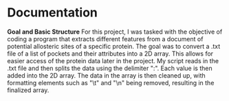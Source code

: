 # Documentation
**Goal and Basic Structure**
For this project, I was tasked with the objective of coding a program that extracts different features from a document of potential allosteric sites of a specific protein. The goal was to convert a .txt file of a list of pockets and their attributes into a 2D array. This allows for easier access of the protein data later in the project. My script reads in the .txt file and then splits the data using the delimiter ":". Each value is then added into the 2D array. The data in the array is then cleaned up, with formatting elements such as "\t" and "\n" being removed, resulting in the finalized array.
